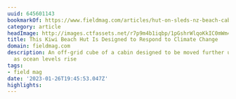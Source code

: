 ```yaml
---
uuid: 645601143
bookmarkOf: https://www.fieldmag.com/articles/hut-on-sleds-nz-beach-cabin
category: article
headImage: http://images.ctfassets.net/r7p9m4b1iqbp/1pGshrWlqoKkIC0mWm4Kam/60a4541d1a2f5465f4876998a3ec6e41/Crosson-Arch-Hut-Sled-thumb.jpg?w=1000
title: This Kiwi Beach Hut Is Designed to Respond to Climate Change
domain: fieldmag.com
description: An off-grid cube of a cabin designed to be moved further up the beach
  as ocean levels rise
tags:
- field mag
date: '2023-01-26T19:45:53.047Z'
highlights:
---
```



